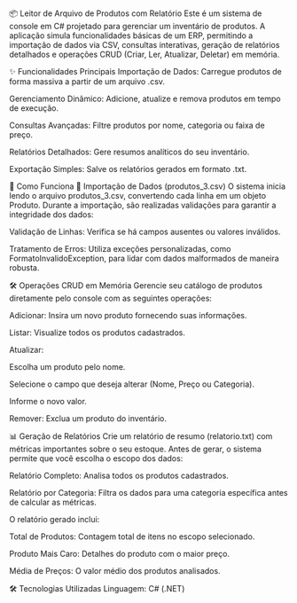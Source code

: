 📦 Leitor de Arquivo de Produtos com Relatório
Este é um sistema de console em C# projetado para gerenciar um inventário de produtos. A aplicação simula funcionalidades básicas de um ERP, permitindo a importação de dados via CSV, consultas interativas, geração de relatórios detalhados e operações CRUD (Criar, Ler, Atualizar, Deletar) em memória.

✨ Funcionalidades Principais
Importação de Dados: Carregue produtos de forma massiva a partir de um arquivo .csv.

Gerenciamento Dinâmico: Adicione, atualize e remova produtos em tempo de execução.

Consultas Avançadas: Filtre produtos por nome, categoria ou faixa de preço.

Relatórios Detalhados: Gere resumos analíticos do seu inventário.

Exportação Simples: Salve os relatórios gerados em formato .txt.

🚀 Como Funciona
📂 Importação de Dados (produtos_3.csv)
O sistema inicia lendo o arquivo produtos_3.csv, convertendo cada linha em um objeto Produto. Durante a importação, são realizadas validações para garantir a integridade dos dados:

Validação de Linhas: Verifica se há campos ausentes ou valores inválidos.

Tratamento de Erros: Utiliza exceções personalizadas, como FormatoInvalidoException, para lidar com dados malformados de maneira robusta.

🛠️ Operações CRUD em Memória
Gerencie seu catálogo de produtos diretamente pelo console com as seguintes operações:

Adicionar: Insira um novo produto fornecendo suas informações.

Listar: Visualize todos os produtos cadastrados.

Atualizar:

Escolha um produto pelo nome.

Selecione o campo que deseja alterar (Nome, Preço ou Categoria).

Informe o novo valor.

Remover: Exclua um produto do inventário.

📊 Geração de Relatórios
Crie um relatório de resumo (relatorio.txt) com métricas importantes sobre o seu estoque. Antes de gerar, o sistema permite que você escolha o escopo dos dados:

Relatório Completo: Analisa todos os produtos cadastrados.

Relatório por Categoria: Filtra os dados para uma categoria específica antes de calcular as métricas.

O relatório gerado inclui:

Total de Produtos: Contagem total de itens no escopo selecionado.

Produto Mais Caro: Detalhes do produto com o maior preço.

Média de Preços: O valor médio dos produtos analisados.

🛠️ Tecnologias Utilizadas
Linguagem: C# (.NET)
